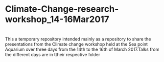 # Climate-Change-research-workshop_14-16Mar2017
# 
This a temporary repository intended mainly as a repository to share the 
presentations from the Climate change workshop held at the Sea point 
Aquarium over three days from the 14th to the 16th of March 2017.Talks from the different days are in ttheir respective folder
